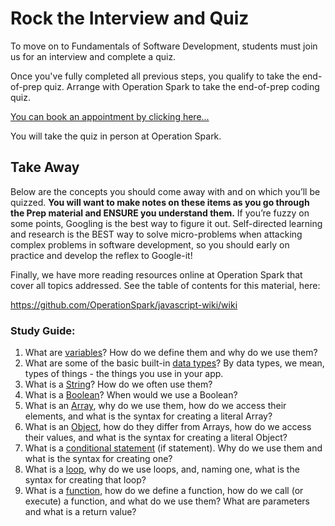 # Rock the Interview and Quiz

To move on to Fundamentals of Software Development, students must join us for an interview and complete a quiz.

Once you've fully completed all previous steps, you qualify to take the end-of-prep quiz. Arrange with Operation Spark to take the end-of-prep coding quiz.

<a href="https://operationspark-prep.youcanbook.me/">You can book an appointment by clicking here...</a>

You will take the quiz in person at Operation Spark.


## Take Away

Below are the concepts you should come away with and on which you’ll be quizzed.  **You will want to make notes on these items as you go through the Prep material and ENSURE you understand them.**  If you’re fuzzy on some points, Googling is the best way to figure it out.  Self-directed learning and research is the BEST way to solve micro-problems when attacking complex problems in software development, so you should early on practice and develop the reflex to Google-it!

Finally, we have more reading resources online at Operation Spark that cover all topics addressed.  See the table of contents for this material, here:

https://github.com/OperationSpark/javascript-wiki/wiki

### Study Guide:


1. What are [variables](http://www.w3schools.com/js/js_variables.asp)? How do we define them and why do we use them?
2. What are some of the basic built-in [data types](http://www.w3schools.com/js/js_datatypes.asp)? By data types, we mean, types of things - the things you use in your app.
3. What is a [String](http://www.w3schools.com/jsref/jsref_obj_string.asp)? How do we often use them?
4. What is a [Boolean](http://www.w3schools.com/js/js_booleans.asp)? When would we use a Boolean?
5. What is an [Array](http://www.w3schools.com/js/js_arrays.asp), why do we use them, how do we access their elements, and what is the syntax for creating a literal Array?
6. What is an [Object](http://www.w3schools.com/js/js_object_definition.asp), how do they differ from Arrays, how do we access their values, and what is the syntax for creating a literal Object?
7. What is a [conditional statement](http://www.w3schools.com/js/js_if_else.asp) (if statement). Why do we use them and what is the syntax for creating one?
8. What is a [loop](http://www.w3schools.com/js/js_loop_for.asp), why do we use loops, and, naming one, what is the syntax for creating that loop?
9. What is a [function](http://www.w3schools.com/js/js_functions.asp), how do we define a function, how do we call (or execute) a function, and what do we use them?  What are parameters and what is a return value?


